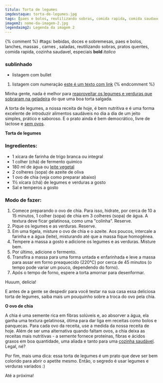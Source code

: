 ```yaml
---
titulo: Torta de legumes
imgdestaque: torta-de-legumes.jpg
tags: [paes e bolos, reutilizando sobras, comida rapida, comida saudavel]
imagem2: nome-da-imagem-2.jpg
legendaimg2: Legenda da imagem 2
---
```

{% comment %}
#tags: bebidas, doces e sobremesas, paes e bolos, lanches, massas , carnes , saladas, reutilizando sobras, pratos quentes, comida rapida, cozinha saudavel, especiais
**bold**
*italico*
### sublinhado
* listagem com bullet
1. listagem com numeração
[este é um texto com link](https://www.enderecodolink.com)
{% endcomment %}

Minha gente, nada é melhor para [reaproveitar os legumes e verduras que sobraram na geladeira](http://paneladepau.com.br/tags/reutilizando-sobras/) do que uma boa torta salgada. 

A torta de legumes, a nossa receita de hoje, é bem nutritiva e é uma forma excelente de introduzir alimentos saudáveis no dia a dia de um jeito simples, prático e saboroso. E o prato ainda é bem democrático, livre de lactose e [sem ovos](http://paneladepau.com.br/cuca-sem-ovos/). 

**Torta de legumes** 

### Ingredientes:

* 1 xícara de farinha de trigo branca ou integral
* 1 colher (chá) de fermento químico
* 180 ml de água ou [leite vegetal](http://paneladepau.com.br/leite-de-aveia/)
* 2 colheres (sopa) de azeite de oliva 
* 1 ovo de chia (veja como preparar abaixo)
* 1½ xícara (chá) de legumes e verduras a gosto
* Sal e temperos a gosto

### Modo de fazer:

1. Comece preparando o ovo de chia. Para isso, hidrate, por cerca de 10 a 15 minutos, 1 colher (sopa) de chia em 3 colheres (sopa) de água. A textura deve ficar gelatinosa, como uma "colinha". Reserve.
2. Pique os legumes e as verduras. Reserve. 
3. Em uma tigela, misture o ovo de chia e o azeite. Aos poucos, intercale a farinha e a água (leite), misturando até que a massa fique homogênea. 
4. Tempere a massa a gosto e adicione os legumes e as verduras. Misture bem.
5. Por último, adicione o fermento. 
6. Transfira a massa para uma forma untada e enfarinhada e leve a massa para assar em forno preaquecido (220°C) por cerca de 45 minutos (o tempo pode variar um pouco, dependendo do forno). 
7. Após o tempo de forno, espere a torta amornar para desenformar. 

Huuum, delícia!

E antes de a gente se despedir para você testar na sua casa essa deliciosa torta de legumes, saiba mais um pouquinho sobre a troca do ovo pela chia. 

**O ovo de chia** 

A chia é uma semente rica em fibras solúveis e, ao absorver a água, ela ganha uma textura gelatinosa, ótima para dar liga em receitas como bolos e panquecas. Para cada ovo da receita, use a medida da nossa receita de hoje. 
Além de ser uma alternativa quando faltam ovos, a chia deixa as receitas mais nutritivas - a semente fornece proteínas, fibras e ácidos graxos em boa quantidade, uma aliada e tanto para uma [cozinha saudável](http://paneladepau.com.br/tags/cozinha-saudavel/). Legal, né? 


Por fim, mais uma dica: essa torta de legumes é um prato que deve ser bem colorido para abrir o apetite mesmo. Então, o segredo é usar legumes e verduras variados :)

Até a próxima!
